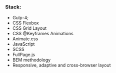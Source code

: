 ### Stack:
* Gulp-4;
* CSS Flexbox
* CSS Grid Layout
* CSS @Keyframes Animations
* Animate.css
* JavaScript
* SCSS
* FullPage.js
* BEM methodology
* Responsive, adaptive and cross-browser layout
